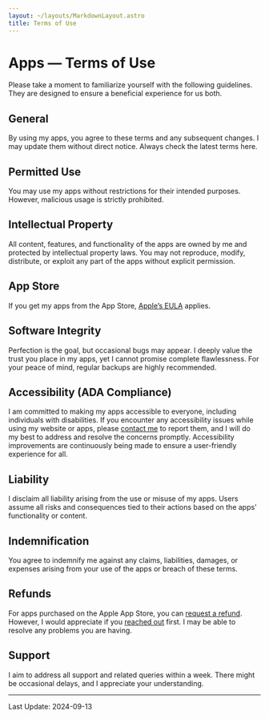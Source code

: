 ```yaml
---
layout: ~/layouts/MarkdownLayout.astro
title: Terms of Use
---
```


# Apps — Terms of Use

Please take a moment to familiarize yourself with the following guidelines. They are designed to ensure a beneficial experience for us both.

## General

By using my apps, you agree to these terms and any subsequent changes. I may update them without direct notice. Always check the latest terms here.

## Permitted Use

You may use my apps without restrictions for their intended purposes. However, malicious usage is strictly prohibited.

## Intellectual Property

All content, features, and functionality of the apps are owned by me and protected by intellectual property laws. You may not reproduce, modify, distribute, or exploit any part of the apps without explicit permission.

## App Store

If you get my apps from the App Store, [Apple’s EULA](https://www.apple.com/legal/internet-services/itunes/dev/stdeula/) applies.

## Software Integrity

Perfection is the goal, but occasional bugs may appear. I deeply value the trust you place in my apps, yet I cannot promise complete flawlessness. For your peace of mind, regular backups are highly recommended.

## Accessibility (ADA Compliance)

I am committed to making my apps accessible to everyone, including individuals with disabilities. If you encounter any accessibility issues while using my website or apps, please [contact me](/feedback) to report them, and I will do my best to address and resolve the concerns promptly. Accessibility improvements are continuously being made to ensure a user-friendly experience for all.

## Liability

I disclaim all liability arising from the use or misuse of my apps. Users assume all risks and consequences tied to their actions based on the apps' functionality or content.

## Indemnification

You agree to indemnify me against any claims, liabilities, damages, or expenses arising from your use of the apps or breach of these terms.

## Refunds

For apps purchased on the Apple App Store, you can [request a refund](https://support.apple.com/en-us/HT204084). However, I would appreciate if you [reached out](/feedback) first. I may be able to resolve any problems you are having.

## Support

I aim to address all support and related queries within a week. There might be occasional delays, and I appreciate your understanding.

---

Last Update: 2024-09-13
